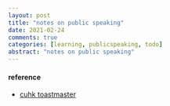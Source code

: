 ```yaml
---
layout: post
title: "notes on public speaking"
date: 2021-02-24
comments: true
categories: [learning, publicspeaking, todo]
abstract: "notes on public speaking"
---
```



#### reference
* [cuhk toastmaster](http://www.cuhk.edu.hk/ccc/toastmasters/)

